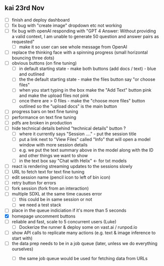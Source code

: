 ## kai 23rd Nov

 - [ ] finish and deploy dashboard
 - [ ] fix bug with "create image" dropdown etc not working
 - [ ] fix bug with openAI responding with "GPT 4 Answer: Without providing a valid context, I am unable to generate 50 question and answer pairs as requested"
   - [ ] make it so user can see whole message from OpenAI
 - [ ] replace the thinking face with a spinning progress (small horizontal bouncing three dots)
 - [ ] obvious buttons (on fine tuning)
   - [ ] in default starting state - make both buttons (add docs / text) - blue and outlined
   - [ ] the the default starting state - make the files button say "or choose files"
   - [ ] when you start typing in the box make the "Add Text" button pink and make the upload files not pink
   - [ ] once there are > 0 files - make the "choose more files" button outlined so the "upload docs" is the main button
 - [ ] progress bars on text fine tuning
 - [ ] performance on text fine tuning
 - [ ] pdfs are broken in production
 - [ ] hide technical details behind "technical details" button ?
   - [ ] where it currently says "Session ...." - put the session title
   - [ ] put a link next to "View Files" called "Info" that will open a model window with more session details
   - [ ] e.g. we put the text summary above in the model along with the ID and other things we want to show
   - [ ] in the text box say "Chat with Helix" <- for txt models
 - [ ] react is rendering streaming updates to the sessions slowly
 - [ ] URL to fetch text for text fine tuning
 - [ ] edit session name (pencil icon to left of bin icon)
 - [ ] retry button for errors
 - [ ] fork session (fork from an interaction)
 - [ ] multiple SDXL at the same time causes error
   - [ ] this could be in same session or not
   - [ ] we need a test stack
 - [ ] place in the queue indiciation if it's more than 5 seconds
 - [x] homepage uncomment buttons
 - [ ] reliable and fast, scale to 5 concurrent users (Luke)
   - [ ] Dockerize the runner & deploy some on vast.ai / runpod.io
 - [ ] show API calls to replicate many actions (e.g. text & image inference to start with)
 - [ ] the data prep needs to be in a job queue (later, unless we do everything ourselves)
   - [ ] the same job queue would be used for fetching data from URLs

 
